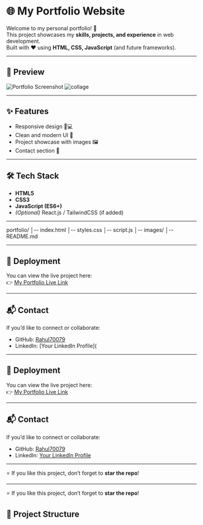 # 🌐 My Portfolio Website

Welcome to my personal portfolio! 🚀  
This project showcases my **skills, projects, and experience** in web development.  
Built with ❤️ using **HTML, CSS, JavaScript** (and future frameworks).

---

## 📸 Preview

![Portfolio Screenshot](./images/portfolio-preview.png)
![collage](https://github.com/user-attachments/assets/a74a8360-0124-488c-aca2-b27042e1c976)


---

## ✨ Features
- Responsive design 📱💻
- Clean and modern UI 🎨
- Project showcase with images 🖼️
- Contact section 📧

---

## 🛠️ Tech Stack
- **HTML5**  
- **CSS3**  
- **JavaScript (ES6+)**  
- *(Optional)* React.js / TailwindCSS (if added)

---
portfolio/
│-- index.html
│-- styles.css
│-- script.js
│-- images/
│-- README.md


---

## 🚀 Deployment
You can view the live project here:  
👉 [My Portfolio Live Link](https://your-username.github.io/Portfolio/)

---

## 📬 Contact
If you’d like to connect or collaborate:  

- GitHub: [Rahul70079](https://github.com/Rahul70079)  
- LinkedIn: [Your LinkedIn Profile](
---

## 🚀 Deployment
You can view the live project here:  
👉 [My Portfolio Live Link](https://your-username.github.io/Portfolio/)

---

## 📬 Contact
If you’d like to connect or collaborate:  

- GitHub: [Rahul70079](https://github.com/Rahul70079)  
- LinkedIn: [Your LinkedIn Profile](https://linkedin.com/in/yourusername)

---

⭐ If you like this project, don’t forget to **star the repo**!

---
⭐ If you like this project, don’t forget to **star the repo**!


## 📂 Project Structure
